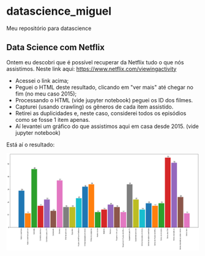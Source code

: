 # datascience_miguel
Meu repositório para datascience

## Data Science com Netflix

Ontem eu descobri que é possível recuperar da Netflix tudo o que nós assistimos. Neste link aqui: https://www.netflix.com/viewingactivity

* Acessei o link acima;
* Peguei o HTML deste resultado, clicando em "ver mais" até chegar no fim (no meu caso 2015);
* Processando o HTML (vide jupyter notebook) peguei os ID dos filmes. 
* Capturei (usando crawling) os gêneros de cada item assistido.
* Retirei as duplicidades e, neste caso, considerei todos os episódios como se fosse 1 item apenas.
* Aí levantei um gráfico do que assistimos aqui em casa desde 2015. (vide jupyter notebook)

Está aí o resultado:

![Grafico](https://github.com/miguel-br-dl/datascience_miguel/blob/master/filmes.png?raw=true)
